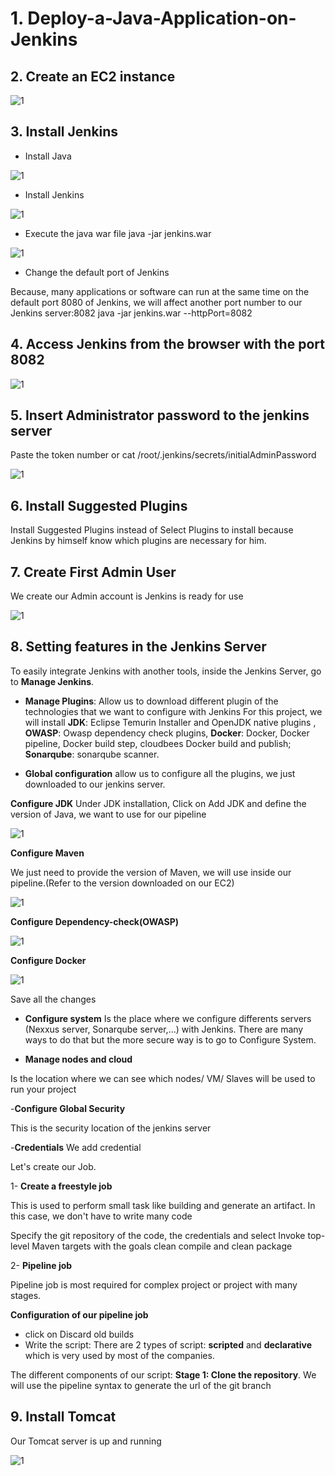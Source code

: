 # 1. Deploy-a-Java-Application-on-Jenkins

## 2. Create an EC2 instance 

![1](https://github.com/adrydry/Deploy-a-Java-Application-on-Jenkins/assets/102819001/d88a4b06-8cb0-417b-bd63-bdd3e55d6da9)

## 3. Install Jenkins

- Install Java

![1](https://github.com/adrydry/Deploy-a-Java-Application-on-Jenkins/assets/102819001/8b05350d-e635-45fa-a4cd-0f1ac1d4565c)

- Install Jenkins

![1](https://github.com/adrydry/Deploy-a-Java-Application-on-Jenkins/assets/102819001/7f1a4570-d25f-4d01-854d-45b0b2051b91)

- Execute the java war file
java -jar jenkins.war

![1](https://github.com/adrydry/Deploy-a-Java-Application-on-Jenkins/assets/102819001/8a3bac02-92e9-4111-ae63-fb19c07940f8)

- Change the default port of Jenkins

Because, many applications or software can run at the same time on the default port 8080 of Jenkins, we will affect another port number to our Jenkins server:8082 
java -jar jenkins.war --httpPort=8082

## 4. Access Jenkins from the browser with the port 8082

![1](https://github.com/adrydry/Deploy-a-Java-Application-on-Jenkins/assets/102819001/afeb70f2-07a1-4430-909f-5542b234a9a5)

## 5. Insert Administrator password to the jenkins server

Paste the token number or cat /root/.jenkins/secrets/initialAdminPassword

![1](https://github.com/adrydry/Deploy-a-Java-Application-on-Jenkins/assets/102819001/7c1d2e17-3717-4f61-aab7-d5772328725f)

 ## 6. Install Suggested Plugins
Install Suggested Plugins instead of Select Plugins to install because Jenkins by himself know which plugins are necessary for him.

## 7. Create First Admin User

We create our Admin account is Jenkins is ready for use

![1](https://github.com/adrydry/Deploy-a-Java-Application-on-Jenkins/assets/102819001/5b1dc41f-d693-46d8-abcf-b19d4b7602d3)

## 8. Setting features in the Jenkins Server

To easily integrate Jenkins with another tools, inside the Jenkins Server, go to **Manage Jenkins**.

- **Manage Plugins**: Allow us to download different plugin of the technologies that we want to configure with Jenkins 
For this project, we will install **JDK**: Eclipse Temurin Installer and OpenJDK native plugins , **OWASP**: Owasp dependency check plugins, **Docker**: Docker, Docker pipeline, Docker build step, cloudbees Docker build and publish; **Sonarqube**: sonarqube scanner.

- **Global configuration** allow us to configure all the plugins, we just downloaded to our jenkins server.

**Configure JDK**
Under JDK installation, Click on Add JDK and define the version of Java, we want to use for our pipeline

![1](https://github.com/adrydry/Deploy-a-Java-Application-on-Jenkins/assets/102819001/5d73aebc-e9ec-4bd3-ab42-10833e5cb371)

**Configure Maven**

We just need to provide the version of Maven, we will use inside our pipeline.(Refer to the version downloaded on our EC2)

![1](https://github.com/adrydry/Deploy-a-Java-Application-on-Jenkins/assets/102819001/084c18f2-3135-4e67-b1df-d34e207c6621)

**Configure Dependency-check(OWASP)**

![1](https://github.com/adrydry/Deploy-a-Java-Application-on-Jenkins/assets/102819001/8afb0ce3-bea3-4606-bd2d-af7c5e0eb2bd)

**Configure Docker**

![1](https://github.com/adrydry/Deploy-a-Java-Application-on-Jenkins/assets/102819001/15ef9ee9-fc59-4304-843c-e3e612d0a9bb)

Save all the changes

- **Configure system**
Is the place where we configure differents servers (Nexxus server, Sonarqube server,...) with Jenkins. There are many ways to do that but the more secure way is to go to Configure System.

- **Manage nodes and cloud**

Is the location where we can see which nodes/ VM/ Slaves will be used to run your project

-**Configure Global Security**

This is the security location of the jenkins server

-**Credentials**
We add credential

Let's create our Job. 

1- **Create a freestyle job**

This is used to perform small task like building and generate an artifact. In this case, we don't have to write many code

Specify the git repository of the code, the credentials and select Invoke top-level Maven targets with the goals clean compile and clean package

2- **Pipeline job**

Pipeline job is most required for complex project or project with many stages.

**Configuration of our pipeline job**

- click on Discard old builds
- Write the script: There are 2 types of script: **scripted** and **declarative** which is very used by most of the companies.

The different components of our script:
**Stage 1: Clone the repository**. We will use the pipeline syntax to generate the url of the git branch



## 9. Install Tomcat

Our Tomcat server is up and running

![1](https://github.com/adrydry/Deploy-a-Java-Application-on-Jenkins/assets/102819001/f5fd34c0-82ef-42a2-9e14-642cee3273e2)







































